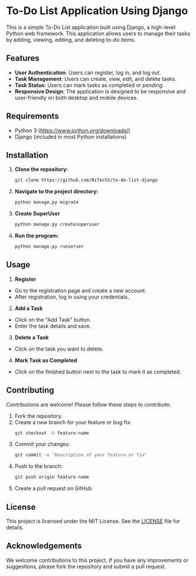 
# To-Do List Application Using Django

This is a simple To-Do List application built using Django, a high-level Python web framework. This application allows users to manage their tasks by adding, viewing, editing, and deleting to-do items.
## Features

- **User Authentication**: Users can register, log in, and log out.
- **Task Management**: Users can create, view, edit, and delete tasks.
- **Task Status**: Users can mark tasks as completed or pending.
- **Responsive Design**: The application is designed to be responsive and user-friendly on both desktop and mobile devices.
## Requirements
- Python 3 (https://www.python.org/downloads/)
- Django (included in most Python installations)

## Installation

1. **Clone the repository:**
    ```bash
    git clone https://github.com/BiTech5/to-do-list-django
    ```
2. **Navigate to the project directory:**
    ```bash
    python manage.py migrate

    ```
3. **Create SuperUser**
    ```bash
    python manage.py createsuperuser
    ```
3. **Run the program:**
    ```bash
    python manage.py runserver
    ```

## Usage
1. **Register**
- Go to the registration page and create a new account.
- After registration, log in using your credentials.
2. **Add a Task**
- Click on the "Add Task" button.
- Enter the task details and save.
3. **Delete a Task**
- Click on the task you want to delete.
4. **Mark Task as Completed**
- Click on the finished button next to the task to mark it as completed.
## Contributing
Contributions are welcome! Please follow these steps to contribute:


1. Fork the repository.
2. Create a new branch for your feature or bug fix:
    ```bash
    git checkout -b feature-name
    ```
3. Commit your changes:
    ```bash
    git commit -m "Description of your feature or fix"
    ```
4. Push to the branch:
    ```bash
    git push origin feature-name
    ```
5. Create a pull request on GitHub.




## License

This project is licensed under the MIT License. See the [LICENSE](LICENSE) file for details.



## Acknowledgements

We welcome contributions to this project. If you have any improvements or suggestions, please fork the repository and submit a pull request.
